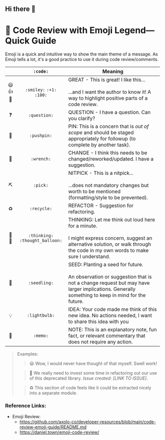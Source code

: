 ## Hi there 👋

# 📘 Code Review with Emoji Legend— Quick Guide
Emoji is a quick and intuitive way to show the main theme of a message.
As Emoji tells a lot, it's a good practice to use it during code review/comments.

|        |             `:code:`             | Meaning                                                                                                                                                                                        |
|:------:|:--------------------------------:|------------------------------------------------------------------------------------------------------------------------------------------------------------------------------------------------|
| 😃👍💯 |    `:smiley:` `:+1:` `:100:`     | GREAT - This is great! I like this... <br /><br /> ...and I want the author to know it! A way to highlight positive parts of a code review.                                                    |
|   ❓    |           `:question:`           | QUESTION - I have a question. Can you clarify?                                                                                                                                                 |
|   📌   |           `:pushpin:`            | PIN: This is a concern that is _out of scope_ and should be staged appropriately for followup (to complete by another task).                                                                   |
|   🔧   |            `:wrench:`            | CHANGE - I think this needs to be changed/reworked/updated. I have a suggestion.                                                                                                               |
|   ⛏    |             `:pick:`             | NITPICK - This is a nitpick... <br /><br /> ...does not mandatory changes but worth to be mentioned (formatting/style to be prevented).                                                        |
|   ♻️   |           `:recycle:`            | REFACTOR - Suggestion for refactoring.                                                                                                                                                         |
|  🤔💭  | `:thinking:` `:thought_balloon:` | THINKING: Let me think out loud here for a minute. <br /><br /> I might express concern, suggest an alternative solution, or walk through the code in my own words to make sure I understand.  |
|   🌱   |           `:seedling:`           | SEED: Planting a seed for future. <br /><br /> An observation or suggestion that is not a change request but may have larger implications. Generally something to keep in mind for the future. |
|   💡   |          `:lightbulb:`           | IDEA: Your code made me think of this new idea. No actions needed, I want to share this idea with you                                                                                          |
|   📝   |             `:memo:`             | NOTE: This is an explanatory note, fun fact, or relevant commentary that does not require any action.                                                                                          |

> Examples:
> > 😃 Wow, I would never have thought of that myself. Swell work!
> 
> > 📌 We really need to invest some time in refactoring out our use of this deprecated library. _Issue created: [LINK TO ISSUE]_.
> 
> > ♻️ This section of code feels like it could be extracted nicely into a separate module.

<!--
**Here are some ideas to get you started:**

🙋‍♀️ A short introduction - what is your organization all about?
🌈 Contribution guidelines - how can the community get involved?
👩‍💻 Useful resources - where can the community find your docs? Is there anything else the community should know?
🍿 Fun facts - what does your team eat for breakfast?
🧙 Remember, you can do mighty things with the power of [Markdown](https://docs.github.com/github/writing-on-github/getting-started-with-writing-and-formatting-on-github/basic-writing-and-formatting-syntax)
-->

### Reference Links:
* Emoji Review: 
  * https://github.com/axolo-co/developer-resources/blob/main/code-review-emoji-guide/README.md
  * https://daniel.town/emoji-code-review/